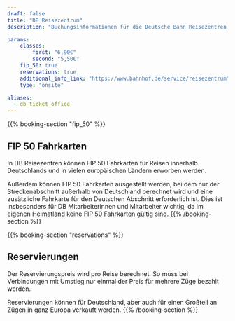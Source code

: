 ```yaml
---
draft: false
title: "DB Reisezentrum"
description: "Buchungsinformationen für die Deutsche Bahn Reisezentren."

params:
    classes:
        first: "6,90€"
        second: "5,50€"
    fip_50: true
    reservations: true
    additional_info_link: "https://www.bahnhof.de/service/reisezentrum"
    type: "onsite"

aliases:
  - db_ticket_office
---
```


{{% booking-section "fip_50" %}}
## FIP 50 Fahrkarten

In DB Reisezentren können FIP 50 Fahrkarten für Reisen innerhalb Deutschlands und in vielen europäischen Ländern erworben werden.

Außerdem können FIP 50 Fahrkarten ausgestellt werden, bei dem nur der Streckenabschnitt außerhalb von Deutschland berechnet wird und eine zusätzliche Fahrkarte für den Deutschen Abschnitt erforderlich ist. Dies ist insbesonders für DB Mitarbeiterinnen und Mitarbeiter wichtig, da im eigenen Heimatland keine FIP 50 Fahrkarten gültig sind.
{{% /booking-section %}}

{{% booking-section "reservations" %}}
## Reservierungen

Der Reservierungspreis wird pro Reise berechnet. So muss bei Verbindungen mit Umstieg nur einmal der Preis für mehrere Züge bezahlt werden.

Reservierungen können für Deutschland, aber auch für einen Großteil an Zügen in ganz Europa verkauft werden.
{{% /booking-section %}}
